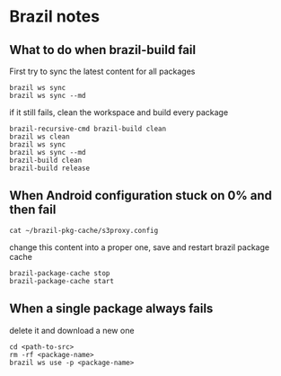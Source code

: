 # Brazil notes

## What to do when brazil-build fail

First try to sync the latest content for all packages
```
brazil ws sync
brazil ws sync --md
```
if it still fails, clean the workspace and build every package
```
brazil-recursive-cmd brazil-build clean
brazil ws clean
brazil ws sync
brazil ws sync --md
brazil-build clean
brazil-build release
```

## When Android configuration stuck on 0% and then fail

```
cat ~/brazil-pkg-cache/s3proxy.config
```
change this content into a proper one, save and restart brazil package cache
```
brazil-package-cache stop
brazil-package-cache start
```

## When a single package always fails

delete it and download a new one
```
cd <path-to-src>
rm -rf <package-name>
brazil ws use -p <package-name>
```

